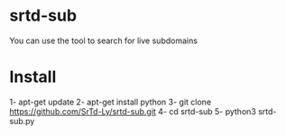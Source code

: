 # srtd-sub
You can use the tool to search for live subdomains

# Install 
1- apt-get update
2- apt-get install python
3- git clone https://github.com/SrTd-Ly/srtd-sub.git
4- cd srtd-sub
5- python3 srtd-sub.py
